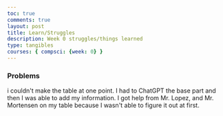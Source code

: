 ```yaml
---
toc: true
comments: true
layout: post
title: Learn/Struggles
description: Week 0 struggles/things learned
type: tangibles
courses: { compsci: {week: 0} }
---
```


### Problems
i couldn't make the table at one point. I had to ChatGPT the base part and then I was able to add my information. I got help from Mr. Lopez, and Mr. Mortensen on my table because I wasn't able to figure it out at first. 
